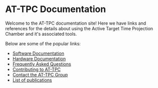 # AT-TPC Documentation

Welcome to the AT-TPC documentation site! Here we have links and references for the details about using the Active Target Time Projection Chamber and it's associated tools.

Below are some of the popular links:

- [Software Documentation](./software/index.md)
- [Hardware Documentation](./hardware/index.md)
- [Frequently Asked Questions](./faq.md)
- [Contributing to AT-TPC](./CONTRIBUTING.md)
- [Contact the AT-TPC Group](./contact.md)
- [List of publications](./publications.md)